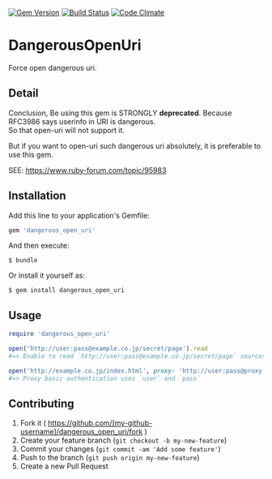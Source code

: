 [![Gem Version](https://badge.fury.io/rb/dangerous_open_uri.svg)](http://badge.fury.io/rb/dangerous_open_uri)
[![Build Status](https://travis-ci.org/mgi166/dangerous_open_uri.svg?branch=master)](https://travis-ci.org/mgi166/dangerous_open_uri)
[![Code Climate](https://codeclimate.com/github/mgi166/dangerous_open_uri/badges/gpa.svg)](https://codeclimate.com/github/mgi166/dangerous_open_uri)

# DangerousOpenUri

Force open dangerous uri.

## Detail

Conclusion, Be using this gem is STRONGLY **deprecated**. Because RFC3986 says userinfo in URI is dangerous.  
So that open-uri will not support it.  

But if you want to open-uri such dangerous uri absolutely, it is preferable to use this gem.  

SEE: https://www.ruby-forum.com/topic/95983

## Installation

Add this line to your application's Gemfile:

```ruby
gem 'dangerous_open_uri'
```

And then execute:

    $ bundle

Or install it yourself as:

    $ gem install dangerous_open_uri

## Usage

```ruby
require 'dangerous_open_uri'

open('http://user:pass@example.co.jp/secret/page').read
#=> Enable to read `http://user:pass@example.co.jp/secret/page` sources

open('http://example.co.jp/index.html', proxy: 'http://user:pass@proxy.example.com')
#=> Proxy basic authentication uses `user` and `pass`
```

## Contributing

1. Fork it ( https://github.com/[my-github-username]/dangerous_open_uri/fork )
2. Create your feature branch (`git checkout -b my-new-feature`)
3. Commit your changes (`git commit -am 'Add some feature'`)
4. Push to the branch (`git push origin my-new-feature`)
5. Create a new Pull Request
